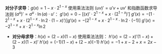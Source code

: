  **对分子求导**：$g(x) = 1 - x \cdot 2^{1-x}$
    使用乘法法则 $(uv)' = u'v + uv'$ 和指数函数求导法则 $(a^u)' = a^u \cdot \ln(a) \cdot u'$：
    $g'(x) = 0 - \left[ (x)' \cdot 2^{1-x} + x \cdot (2^{1-x})' \right]$
    $g'(x) = - \left[ 1 \cdot 2^{1-x} + x \cdot (2^{1-x} \cdot \ln 2 \cdot (1-x)') \right]$$g'(x) = - \left[ 2^{1-x} + x \cdot 2^{1-x} \cdot \ln 2 \cdot (-1) \right]$
    $g'(x) = -2^{1-x} + x \cdot 2^{1-x} \ln 2$
*   **对分母求导**：$h(x) = (2-x)(1-x)$
    使用乘法法则：
    $h'(x) = (2-x)'(1-x) + (2-x)(1-x)'$
    $h'(x) = (-1)(1-x) + (2-x)(-1)$
    $h'(x) = -1 + x - 2 + x = 2x - 3$


